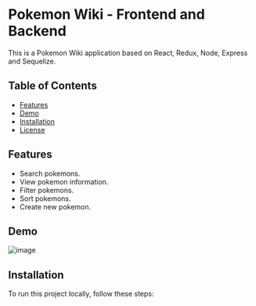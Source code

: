 # Pokemon Wiki - Frontend and Backend

This is a Pokemon Wiki application based on React, Redux, Node, Express and Sequelize.

## Table of Contents

- [Features](#features)
- [Demo](#demo)
- [Installation](#installation)
- [License](#license)

## Features

- Search pokemons.
- View pokemon information.
- Filter pokemons.
- Sort pokemons.
- Create new pokemon.

## Demo

![image](https://github.com/tiago1820/pokemon-pi/tree/main/client/public/images/feature1.png)

## Installation

To run this project locally, follow these steps: